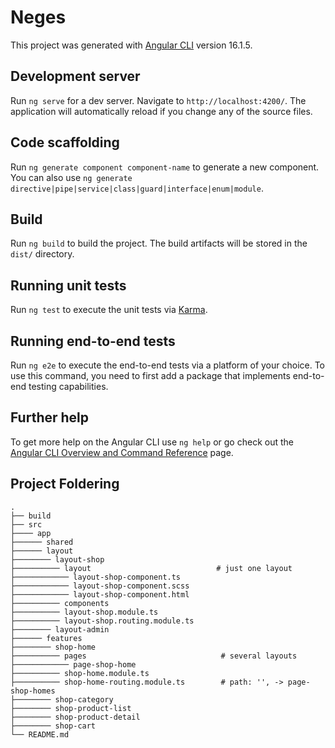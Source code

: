 # Neges

This project was generated with [Angular CLI](https://github.com/angular/angular-cli) version 16.1.5.

## Development server

Run `ng serve` for a dev server. Navigate to `http://localhost:4200/`. The application will automatically reload if you change any of the source files.

## Code scaffolding

Run `ng generate component component-name` to generate a new component. You can also use `ng generate directive|pipe|service|class|guard|interface|enum|module`.

## Build

Run `ng build` to build the project. The build artifacts will be stored in the `dist/` directory.

## Running unit tests

Run `ng test` to execute the unit tests via [Karma](https://karma-runner.github.io).

## Running end-to-end tests

Run `ng e2e` to execute the end-to-end tests via a platform of your choice. To use this command, you need to first add a package that implements end-to-end testing capabilities.

## Further help

To get more help on the Angular CLI use `ng help` or go check out the [Angular CLI Overview and Command Reference](https://angular.io/cli) page.

## Project Foldering

    .
    ├── build
    ├── src
    ├──── app
    ├────── shared
    ├────── layout
    ├──────── layout-shop
    ├────────── layout                            # just one layout
    ├──────────── layout-shop-component.ts
    ├──────────── layout-shop-component.scss
    ├──────────── layout-shop-component.html
    ├────────── components
    ├────────── layout-shop.module.ts
    ├────────── layout-shop.routing.module.ts
    ├──────── layout-admin
    ├────── features
    ├──────── shop-home
    ├────────── pages                              # several layouts
    ├──────────── page-shop-home
    ├────────── shop-home.module.ts
    ├────────── shop-home-routing.module.ts        # path: '', -> page-shop-homes
    ├──────── shop-category
    ├──────── shop-product-list
    ├──────── shop-product-detail
    ├──────── shop-cart
    └── README.md
